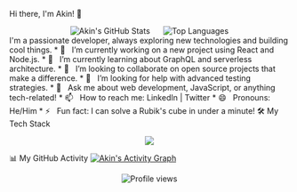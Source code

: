 Hi there, I'm Akin! 👋
<div align="center">
<img src="https://www.google.com/search?q=https://github-readme-stats.vercel.app/api%3Fusername%3DAkin01%26count_private%3Dtrue%26show_icons%3Dtrue%26theme%3Dtokyonight%26hide_border%3Dtrue%26include_all_commits%3Dtrue" alt="Akin's GitHub Stats" />
&nbsp;&nbsp;&nbsp;&nbsp;
<img src="https://www.google.com/search?q=https://github-readme-stats.vercel.app/api/top-langs/%3Fusername%3DAkin01%26layout%3Dcompact%26theme%3Dtokyonight%26hide_border%3Dtrue" alt="Top Languages" />
</div>
I'm a passionate developer, always exploring new technologies and building cool things.
 * 🔭   I’m currently working on a new project using React and Node.js.
 * 🌱   I’m currently learning about GraphQL and serverless architecture.
 * 👯   I’m looking to collaborate on open source projects that make a difference.
 * 🤔   I’m looking for help with advanced testing strategies.
 * 💬   Ask me about web development, JavaScript, or anything tech-related!
 * 📫   How to reach me: LinkedIn | Twitter
 * 😄   Pronouns: He/Him
 * ⚡   Fun fact: I can solve a Rubik's cube in under a minute!
🛠️ My Tech Stack
<p align="center">
<a href="https://skillicons.dev">
<img src="https://www.google.com/search?q=https://skillicons.dev/icons%3Fi%3Djs,ts,react,nextjs,nodejs,express,mongodb,mysql,figma,git" />
</a>
</p>
📊 My GitHub Activity
<a href="https://github.com/Akin01">
<img alt="Akin's Activity Graph" src="https://www.google.com/search?q=https://github-readme-activity-graph.vercel.app/graph%3Fusername%3DAkin01%26bg_color%3D0d1117%26color%3D79ff97%26line%3Dffffff%26point%3Dffffff%26area%3Dtrue%26hide_border%3Dtrue" />
</a>
<p align="center">
<img src="https://www.google.com/search?q=https://komarev.com/ghpvc/%3Fusername%3DAkin01%26label%3DProfile%2520views%26color%3D0e75b6%26style%3Dflat" alt="Profile views" />
</p>
